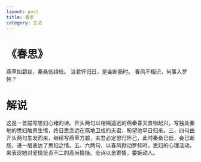 ```yaml
---
layout: post
title: 春思
category: 生活
---
```


# 《春思》

燕草如碧丝，秦桑低绿枝。
当君怀归日，是妾断肠时。
春风不相识，何事入罗帏？

# 解说 

这是一首描写思妇心绪的诗。开头两句以相隔遥远的燕秦春天景物起兴，写独处秦地的思妇触景生情，终日思念远在燕地卫戍的夫君，盼望他早日归来。三、四句由开头两句生发而来，继续写燕草方碧，夫君必定思归怀己，此时秦桑已低，妾已断肠，进一层表达了思妇之情。五、六两句，以春风掀动罗帏时，思妇的心理活动，来表现她对爱情坚贞不二的高尚情操。全诗以景寄情，委婉动人。
